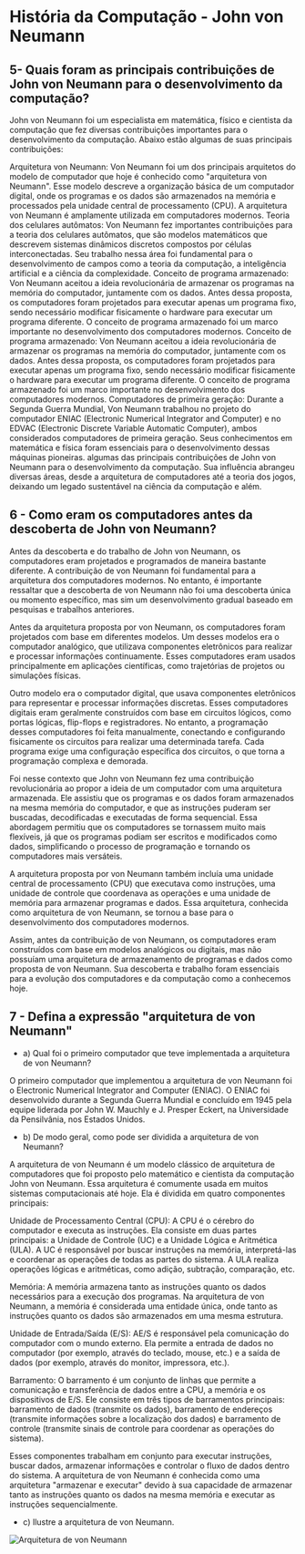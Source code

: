 # História da Computação - John von Neumann

## 5- Quais foram as principais contribuições de John von Neumann para o desenvolvimento da computação?

John von Neumann foi um especialista em matemática, físico e cientista da computação que fez diversas contribuições importantes para o desenvolvimento da computação. Abaixo estão algumas de suas principais contribuições:

Arquitetura von Neumann: Von Neumann foi um dos principais arquitetos do modelo de computador que hoje é conhecido como "arquitetura von Neumann". Esse modelo descreve a organização básica de um computador digital, onde os programas e os dados são armazenados na memória e processados ​​pela unidade central de processamento (CPU). A arquitetura von Neumann é amplamente utilizada em computadores modernos.
Teoria dos celulares autômatos: Von Neumann fez importantes contribuições para a teoria dos celulares autômatos, que são modelos matemáticos que descrevem sistemas dinâmicos discretos compostos por células interconectadas. Seu trabalho nessa área foi fundamental para o desenvolvimento de campos como a teoria da computação, a inteligência artificial e a ciência da complexidade.
Conceito de programa armazenado: Von Neumann aceitou a ideia revolucionária de armazenar os programas na memória do computador, juntamente com os dados. Antes dessa proposta, os computadores foram projetados para executar apenas um programa fixo, sendo necessário modificar fisicamente o hardware para executar um programa diferente. O conceito de programa armazenado foi um marco importante no desenvolvimento dos computadores modernos.
Conceito de programa armazenado: Von Neumann aceitou a ideia revolucionária de armazenar os programas na memória do computador, juntamente com os dados. Antes dessa proposta, os computadores foram projetados para executar apenas um programa fixo, sendo necessário modificar fisicamente o hardware para executar um programa diferente. O conceito de programa armazenado foi um marco importante no desenvolvimento dos computadores modernos.
Computadores de primeira geração: Durante a Segunda Guerra Mundial, Von Neumann trabalhou no projeto do computador ENIAC (Electronic Numerical Integrator and Computer) e no EDVAC (Electronic Discrete Variable Automatic Computer), ambos considerados computadores de primeira geração. Seus conhecimentos em matemática e física foram essenciais para o desenvolvimento dessas máquinas pioneiras.
algumas das principais contribuições de John von Neumann para o desenvolvimento da computação. Sua influência abrangeu diversas áreas, desde a arquitetura de computadores até a teoria dos jogos, deixando um legado sustentável na ciência da computação e além.

## 6 - Como eram os computadores antes da descoberta de John von Neumann?

Antes da descoberta e do trabalho de John von Neumann, os computadores eram projetados e programados de maneira bastante diferente. A contribuição de von Neumann foi fundamental para a arquitetura dos computadores modernos. No entanto, é importante ressaltar que a descoberta de von Neumann não foi uma descoberta única ou momento específico, mas sim um desenvolvimento gradual baseado em pesquisas e trabalhos anteriores.

Antes da arquitetura proposta por von Neumann, os computadores foram projetados com base em diferentes modelos. Um desses modelos era o computador analógico, que utilizava componentes eletrônicos para realizar e processar informações continuamente. Esses computadores eram usados ​​principalmente em aplicações científicas, como trajetórias de projetos ou simulações físicas.

Outro modelo era o computador digital, que usava componentes eletrônicos para representar e processar informações discretas. Esses computadores digitais eram geralmente construídos com base em circuitos lógicos, como portas lógicas, flip-flops e registradores. No entanto, a programação desses computadores foi feita manualmente, conectando e configurando fisicamente os circuitos para realizar uma determinada tarefa. Cada programa exige uma configuração específica dos circuitos, o que torna a programação complexa e demorada.

Foi nesse contexto que John von Neumann fez uma contribuição revolucionária ao propor a ideia de um computador com uma arquitetura armazenada. Ele assistiu que os programas e os dados foram armazenados na mesma memória do computador, e que as instruções puderam ser buscadas, decodificadas e executadas de forma sequencial. Essa abordagem permitiu que os computadores se tornassem muito mais flexíveis, já que os programas podiam ser escritos e modificados como dados, simplificando o processo de programação e tornando os computadores mais versáteis.

A arquitetura proposta por von Neumann também incluía uma unidade central de processamento (CPU) que executava como instruções, uma unidade de controle que coordenava as operações e uma unidade de memória para armazenar programas e dados. Essa arquitetura, conhecida como arquitetura de von Neumann, se tornou a base para o desenvolvimento dos computadores modernos.

Assim, antes da contribuição de von Neumann, os computadores eram construídos com base em modelos analógicos ou digitais, mas não possuíam uma arquitetura de armazenamento de programas e dados como proposta de von Neumann. Sua descoberta e trabalho foram essenciais para a evolução dos computadores e da computação como a conhecemos hoje.

## 7 - Defina a expressão "arquitetura de von Neumann"

* a) Qual foi o primeiro computador que teve implementada a arquitetura de von Neumann?
  
O primeiro computador que implementou a arquitetura de von Neumann foi o Electronic Numerical Integrator and Computer (ENIAC). O ENIAC foi desenvolvido durante a Segunda Guerra Mundial e concluído em 1945 pela equipe liderada por John W. Mauchly e J. Presper Eckert, na Universidade da Pensilvânia, nos Estados Unidos.

* b) De modo geral, como pode ser dividida a arquitetura de von Neumann?

A arquitetura de von Neumann é um modelo clássico de arquitetura de computadores que foi proposto pelo matemático e cientista da computação John von Neumann. Essa arquitetura é comumente usada em muitos sistemas computacionais até hoje. Ela é dividida em quatro componentes principais:

Unidade de Processamento Central (CPU): A CPU é o cérebro do computador e executa as instruções. Ela consiste em duas partes principais: a Unidade de Controle (UC) e a Unidade Lógica e Aritmética (ULA). A UC é responsável por buscar instruções na memória, interpretá-las e coordenar as operações de todas as partes do sistema. A ULA realiza operações lógicas e aritméticas, como adição, subtração, comparação, etc.

Memória: A memória armazena tanto as instruções quanto os dados necessários para a execução dos programas. Na arquitetura de von Neumann, a memória é considerada uma entidade única, onde tanto as instruções quanto os dados são armazenados em uma mesma estrutura.

Unidade de Entrada/Saída (E/S): AE/S é responsável pela comunicação do computador com o mundo externo. Ela permite a entrada de dados no computador (por exemplo, através do teclado, mouse, etc.) e a saída de dados (por exemplo, através do monitor, impressora, etc.).

Barramento: O barramento é um conjunto de linhas que permite a comunicação e transferência de dados entre a CPU, a memória e os dispositivos de E/S. Ele consiste em três tipos de barramentos principais: barramento de dados (transmite os dados), barramento de endereços (transmite informações sobre a localização dos dados) e barramento de controle (transmite sinais de controle para coordenar as operações do sistema).

Esses componentes trabalham em conjunto para executar instruções, buscar dados, armazenar informações e controlar o fluxo de dados dentro do sistema. A arquitetura de von Neumann é conhecida como uma arquitetura "armazenar e executar" devido à sua capacidade de armazenar tanto as instruções quanto os dados na mesma memória e executar as instruções sequencialmente.

* c) Ilustre a arquitetura de von Neumann.

![Arquitetura de von Neumann](C:\Users\Usuário\Documents\GitHub\questionario\Imagens\420px-Arquitetura_de_von_Neumann.png) 





